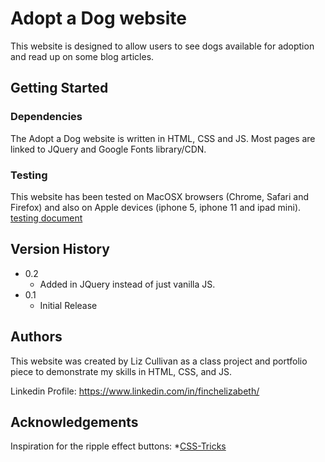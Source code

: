 # Adopt a Dog website
This website is designed to allow users to see dogs available for adoption and read up on some blog articles.

## Getting Started

### Dependencies
The Adopt a Dog website is written in HTML, CSS and JS. Most pages are linked to JQuery and Google Fonts library/CDN.

### Testing
This website has been tested on MacOSX browsers (Chrome, Safari and Firefox) and also on Apple devices (iphone 5, iphone 11 and ipad mini).
[testing document](https://akliz.github.io/html200-adopt-a-dog/testing.txt)

## Version History
* 0.2
  * Added in JQuery instead of just vanilla JS.
* 0.1
  * Initial Release

## Authors
This website was created by Liz Cullivan as a class project and portfolio piece to demonstrate my skills in HTML, CSS, and JS.

Linkedin Profile: https://www.linkedin.com/in/finchelizabeth/

## Acknowledgements
Inspiration for the ripple effect buttons:
*[CSS-Tricks](https://css-tricks.com/how-to-recreate-the-ripple-effect-of-material-design-buttons/)
